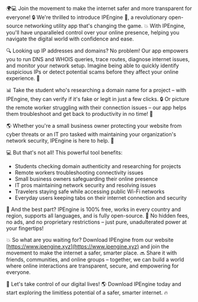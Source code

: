 🌍💻 Join the movement to make the internet safer and more transparent for everyone! 🔒 We're thrilled to introduce IPEngine 🚀, a revolutionary open-source networking utility app that's changing the game. 💥 With IPEngine, you'll have unparalleled control over your online presence, helping you navigate the digital world with confidence and ease.

🔍 Looking up IP addresses and domains? No problem! Our app empowers you to run DNS and WHOIS queries, trace routes, diagnose internet issues, and monitor your network setup. Imagine being able to quickly identify suspicious IPs or detect potential scams before they affect your online experience. 💪

📊 Take the student who's researching a domain name for a project – with IPEngine, they can verify if it's fake or legit in just a few clicks. 🔒 Or picture the remote worker struggling with their connection issues – our app helps them troubleshoot and get back to productivity in no time! 💼

🌎 Whether you're a small business owner protecting your website from cyber threats or an IT pro tasked with maintaining your organization's network security, IPEngine is here to help. 🚀

💻 But that's not all! This powerful tool benefits:

* Students checking domain authenticity and researching for projects
* Remote workers troubleshooting connectivity issues
* Small business owners safeguarding their online presence
* IT pros maintaining network security and resolving issues
* Travelers staying safe while accessing public Wi-Fi networks
* Everyday users keeping tabs on their internet connection and security

🌟 And the best part? IPEngine is 100% free, works in every country and region, supports all languages, and is fully open-source. 🤝 No hidden fees, no ads, and no proprietary restrictions – just pure, unadulterated power at your fingertips!

💥 So what are you waiting for? Download IPEngine from our website [https://www.ipengine.xyz](https://www.ipengine.xyz) and join the movement to make the internet a safer, smarter place. 🔜 Share it with friends, communities, and online groups – together, we can build a world where online interactions are transparent, secure, and empowering for everyone.

💪 Let's take control of our digital lives! 🌎 Download IPEngine today and start exploring the limitless potential of a safer, smarter internet. 🔥